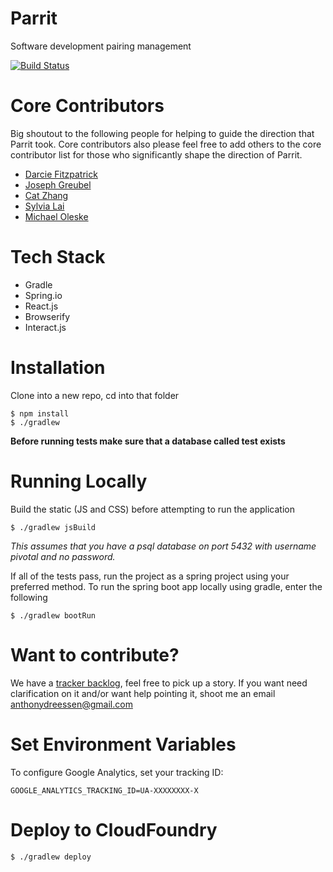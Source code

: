 # Parrit
Software development pairing management

[![Build Status](https://travis-ci.org/Pinwheeler/Parrit.svg?branch=master)](https://travis-ci.org/Pinwheeler/Parrit)

# Core Contributors
Big shoutout to the following people for helping to guide the direction that Parrit took. Core contributors also please feel free to add others to the core contributor list for those who significantly shape the direction of Parrit.

- [Darcie Fitzpatrick](mailto:dfitzpatrick@pivotal.io)
- [Joseph Greubel](mailto:jgreubel@pivotal.io)
- [Cat Zhang](mailto:czhang@pivotal.io)
- [Sylvia Lai](mailto:slai@pivotal.io)
- [Michael Oleske](mailto:moleske@pivotal.io)

# Tech Stack
- Gradle
- Spring.io
- React.js
- Browserify
- Interact.js

# Installation

Clone into a new repo, cd into that folder

```
$ npm install
$ ./gradlew
```

**Before running tests make sure that a database called test exists**

# Running Locally

Build the static (JS and CSS) before attempting to run the application
```
$ ./gradlew jsBuild
```

_This assumes that you have a psql database on port 5432 with username pivotal and no password._

If all of the tests pass, run the project as a spring project using your preferred method. To run the spring boot app locally using gradle, enter the following
```
$ ./gradlew bootRun
```

# Want to contribute?

We have a [tracker backlog](https://www.pivotaltracker.com/n/projects/1504460), feel free to pick up a story. If you want need clarification on it and/or want help pointing it, shoot me an email anthonydreessen@gmail.com

# Set Environment Variables

To configure Google Analytics, set your tracking ID:

```
GOOGLE_ANALYTICS_TRACKING_ID=UA-XXXXXXXX-X
```

# Deploy to CloudFoundry

```
$ ./gradlew deploy
```

